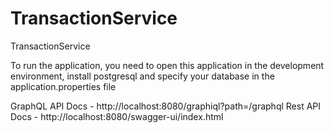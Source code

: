 # TransactionService
TransactionService

To run the application, you need to open this application 
in the development environment, install postgresql and specify your database in 
the application.properties file

GraphQL API Docs - http://localhost:8080/graphiql?path=/graphql
Rest API Docs - http://localhost:8080/swagger-ui/index.html
